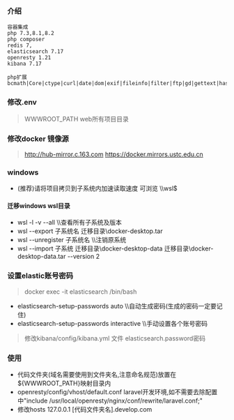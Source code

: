 ### 介绍
    容器集成
    php 7.3,8.1,8.2
    php composer
    redis 7,
    elasticsearch 7.17
    openresty 1.21
    kibana 7.17

```
php扩展
bcmath|Core|ctype|curl|date|dom|exif|fileinfo|filter|ftp|gd|gettext|hash|iconv|intl|json|libxml|mbstring|mysqli|mysqlnd|openssl|pcntl|pcre|PDO|pdo_mysql|pdo_sqlite|Phar|posix|readline|redis|Reflection|session|shmop|SimpleXML|soap|sockets|sodium|SPL|sqlite3|standard|swoole|sysvmsg|sysvsem|sysvshm|tokenizer|xlswriter|xml|xmlreader|xmlwriter|zip|zlib
```
    
### 修改.env
> WWWROOT_PATH web所有项目目录

### 修改docker 镜像源
>    http://hub-mirror.c.163.com https://docker.mirrors.ustc.edu.cn

### windows
- (推荐)请将项目拷贝到子系统内加速读取速度  可浏览 \\\wsl$
  
#### 迁移windows wsl目录
- wsl -l -v --all \\\查看所有子系统及版本
- wsl --export 子系统名 迁移目录\docker-desktop.tar
- wsl --unregister 子系统名 \\\注销原系统
- wsl --import 子系统 迁移目录\docker-desktop-data 迁移目录\docker-desktop-data.tar --version 2

### 设置elastic账号密码
> docker exec -it elasticsearch /bin/bash
- elasticsearch-setup-passwords auto   \\\自动生成密码(生成的密码一定要记住)
- elasticsearch-setup-passwords interactive \\\手动设置各个账号密码

> 修改kibana/config/kibana.yml 文件 elasticsearch.password密码

### 使用
- 代码文件夹(域名需要使用到文件夹名,注意命名规范)放置在${WWWROOT_PATH}映射目录内
- openresty/config/vhost/default.conf laravel开发环境,如不需要去除配置中"include /usr/local/openresty/nginx/conf/rewrite/laravel.conf;"
- 修改hosts 127.0.0.1 [代码文件夹名].develop.com


